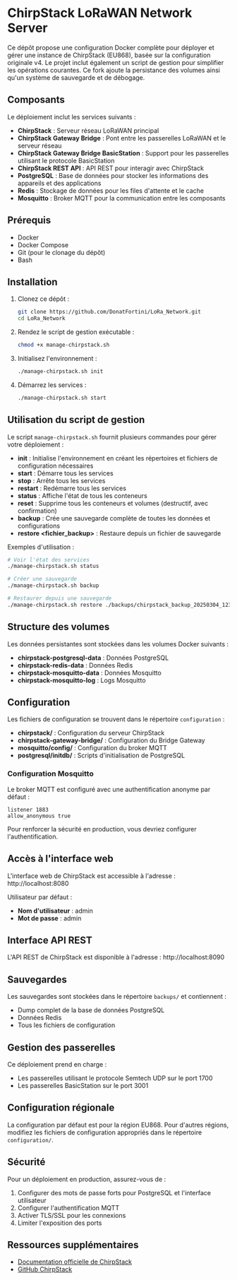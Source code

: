 # ChirpStack LoRaWAN Network Server

Ce dépôt propose une configuration Docker complète pour déployer et gérer une instance de ChirpStack (EU868), basée sur la configuration originale v4. Le projet inclut également un script de gestion pour simplifier les opérations courantes. Ce fork ajoute la persistance des volumes ainsi qu'un système de sauvegarde et de débogage.

## Composants

Le déploiement inclut les services suivants :

- **ChirpStack** : Serveur réseau LoRaWAN principal
- **ChirpStack Gateway Bridge** : Pont entre les passerelles LoRaWAN et le serveur réseau
- **ChirpStack Gateway Bridge BasicStation** : Support pour les passerelles utilisant le protocole BasicStation
- **ChirpStack REST API** : API REST pour interagir avec ChirpStack
- **PostgreSQL** : Base de données pour stocker les informations des appareils et des applications
- **Redis** : Stockage de données pour les files d'attente et le cache
- **Mosquitto** : Broker MQTT pour la communication entre les composants

## Prérequis

- Docker
- Docker Compose
- Git (pour le clonage du dépôt)
- Bash

## Installation

1. Clonez ce dépôt :

   ```bash
   git clone https://github.com/DonatFortini/LoRa_Network.git
   cd LoRa_Network
   ```

2. Rendez le script de gestion exécutable :

   ```bash
   chmod +x manage-chirpstack.sh
   ```

3. Initialisez l'environnement :

   ```bash
   ./manage-chirpstack.sh init
   ```

4. Démarrez les services :
   ```bash
   ./manage-chirpstack.sh start
   ```

## Utilisation du script de gestion

Le script `manage-chirpstack.sh` fournit plusieurs commandes pour gérer votre déploiement :

- **init** : Initialise l'environnement en créant les répertoires et fichiers de configuration nécessaires
- **start** : Démarre tous les services
- **stop** : Arrête tous les services
- **restart** : Redémarre tous les services
- **status** : Affiche l'état de tous les conteneurs
- **reset** : Supprime tous les conteneurs et volumes (destructif, avec confirmation)
- **backup** : Crée une sauvegarde complète de toutes les données et configurations
- **restore <fichier_backup>** : Restaure depuis un fichier de sauvegarde

Exemples d'utilisation :

```bash
# Voir l'état des services
./manage-chirpstack.sh status

# Créer une sauvegarde
./manage-chirpstack.sh backup

# Restaurer depuis une sauvegarde
./manage-chirpstack.sh restore ./backups/chirpstack_backup_20250304_123456.tar.gz
```

## Structure des volumes

Les données persistantes sont stockées dans les volumes Docker suivants :

- **chirpstack-postgresql-data** : Données PostgreSQL
- **chirpstack-redis-data** : Données Redis
- **chirpstack-mosquitto-data** : Données Mosquitto
- **chirpstack-mosquitto-log** : Logs Mosquitto

## Configuration

Les fichiers de configuration se trouvent dans le répertoire `configuration` :

- **chirpstack/** : Configuration du serveur ChirpStack
- **chirpstack-gateway-bridge/** : Configuration du Bridge Gateway
- **mosquitto/config/** : Configuration du broker MQTT
- **postgresql/initdb/** : Scripts d'initialisation de PostgreSQL

### Configuration Mosquitto

Le broker MQTT est configuré avec une authentification anonyme par défaut :

```
listener 1883
allow_anonymous true
```

Pour renforcer la sécurité en production, vous devriez configurer l'authentification.

## Accès à l'interface web

L'interface web de ChirpStack est accessible à l'adresse : http://localhost:8080

Utilisateur par défaut :

- **Nom d'utilisateur** : admin
- **Mot de passe** : admin

## Interface API REST

L'API REST de ChirpStack est disponible à l'adresse : http://localhost:8090

## Sauvegardes

Les sauvegardes sont stockées dans le répertoire `backups/` et contiennent :

- Dump complet de la base de données PostgreSQL
- Données Redis
- Tous les fichiers de configuration

## Gestion des passerelles

Ce déploiement prend en charge :

- Les passerelles utilisant le protocole Semtech UDP sur le port 1700
- Les passerelles BasicStation sur le port 3001

## Configuration régionale

La configuration par défaut est pour la région EU868. Pour d'autres régions, modifiez les fichiers de configuration appropriés dans le répertoire `configuration/`.

## Sécurité

Pour un déploiement en production, assurez-vous de :

1. Configurer des mots de passe forts pour PostgreSQL et l'interface utilisateur
2. Configurer l'authentification MQTT
3. Activer TLS/SSL pour les connexions
4. Limiter l'exposition des ports

## Ressources supplémentaires

- [Documentation officielle de ChirpStack](https://www.chirpstack.io/docs/)
- [GitHub ChirpStack](https://github.com/chirpstack/chirpstack)
